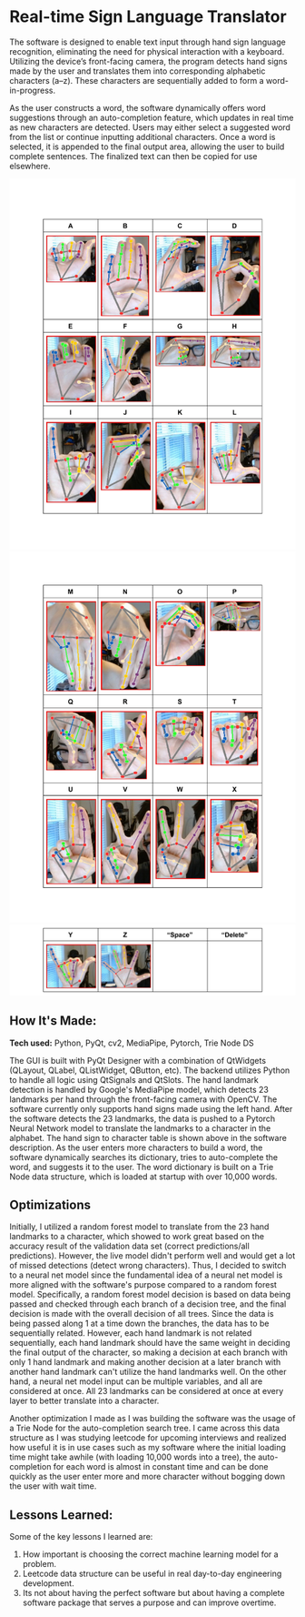 # Real-time Sign Language Translator
The software is designed to enable text input through hand sign language recognition, eliminating the need for physical interaction with a keyboard. Utilizing the device’s front-facing camera, the program detects hand signs made by the user and translates them into corresponding alphabetic characters (a–z). These characters are sequentially added to form a word-in-progress.

As the user constructs a word, the software dynamically offers word suggestions through an auto-completion feature, which updates in real time as new characters are detected. Users may either select a suggested word from the list or continue inputting additional characters. Once a word is selected, it is appended to the final output area, allowing the user to build complete sentences. The finalized text can then be copied for use elsewhere.

![First set of characters](https://github.com/SirAbsolute0/Realtime_Sign_Language_Translator/blob/main/hand_description_0.jpg)
![Second set of characters](https://github.com/SirAbsolute0/Realtime_Sign_Language_Translator/blob/main/hand_description_1.jpg)
![Third set of characters](https://github.com/SirAbsolute0/Realtime_Sign_Language_Translator/blob/main/hand_description_3.jpg)
## How It's Made:

**Tech used:** Python, PyQt, cv2, MediaPipe, Pytorch, Trie Node DS

The GUI is built with PyQt Designer with a combination of QtWidgets (QLayout, QLabel, QListWidget, QButton, etc). The backend utilizes Python to handle all logic using QtSignals and QtSlots. The hand landmark detection is handled by Google's MediaPipe model, which detects 23 landmarks per hand through the front-facing camera with OpenCV. The software currently only supports hand signs made using the left hand. After the software detects the 23 landmarks, the data is pushed to a Pytorch Neural Network model to translate the landmarks to a character in the alphabet. The hand sign to character table is shown above in the software description. As the user enters more characters to build a word, the software dynamically searches its dictionary, tries to auto-complete the word, and suggests it to the user. The word dictionary is built on a Trie Node data structure, which is loaded at startup with over 10,000 words.

## Optimizations
Initially, I utilized a random forest model to translate from the 23 hand landmarks to a character, which showed to work great based on the accuracy result of the validation data set (correct predictions/all predictions). However, the live model didn't perform well and would get a lot of missed detections (detect wrong characters). Thus, I decided to switch to a neural net model since the fundamental idea of a neural net model is more aligned with the software's purpose compared to a random forest model. Specifically, a random forest model decision is based on data being passed and checked through each branch  of a decision tree, and the final decision is made with the overall decision of all trees. Since the data is being passed along 1 at a time down the branches, the data has to be sequentially related. However, each hand landmark is not related sequentially, each hand landmark should have the same weight in deciding the final output of the character, so making a decision at each branch with only 1 hand landmark and making another decision at a later branch with another hand landmark can't utilize the hand landmarks well. On the other hand, a neural net model input can be multiple variables, and all are considered at once. All 23 landmarks can be considered at once at every layer to better translate into a character.

Another optimization I made as I was building the software was the usage of a Trie Node for the auto-completion search tree. I came across this data structure as I was studying leetcode for upcoming interviews and realized how useful it is in use cases such as my software where the initial loading time might take awhile (with loading 10,000 words into a tree), the auto-completion for each word is almost in constant time and can be done quickly as the user enter more and more character without bogging down the user with wait time. 

## Lessons Learned:
Some of the key lessons I learned are:
1. How important is choosing the correct machine learning model for a problem.
2. Leetcode data structure can be useful in real day-to-day engineering development.
3. Its not about having the perfect software but about having a complete software package that serves a purpose and can improve overtime.



